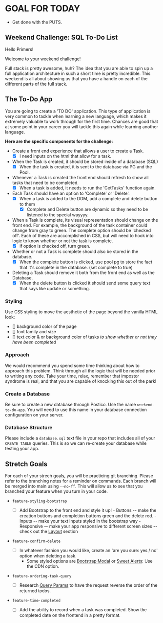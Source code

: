 # GOAL FOR TODAY #
- Get done with the PUTS. 

## Weekend Challenge: SQL To-Do List

Hello Primers! 

Welcome to your weekend challenge!

Full stack is pretty awesome, huh? The idea that you are able to spin up a full application architecture in such a short time is pretty incredible. This weekend is all about showing us that you have a handle on each of the different parts of the full stack. 

## The To-Do App

You are going to create a 'TO DO' application. This type of application is very common to tackle when learning a new language, which makes it extremely valuable to work through for the first time. Chances are good that at some point in your career you will tackle this again while learning another language.

**Here are the specific components for the challenge:**

* Create a front end experience that allows a user to create a Task.
  - [x] I need inputs on the html that allow for a task. 
* When the Task is created, it should be stored inside of a database (SQL)
  - [x] When the task is created, it is sent to the database via PG and the Pool.
* Whenever a Task is created the front end should refresh to show all tasks that need to be completed.
  - [x] When a task is added, it needs to run the 'GetTasks' function again.
* Each Task should have an option to 'Complete' or 'Delete'.
  - [x] When a task is added to the DOM, add a complete and delete button to them
    - [x] Complete and Delete button are dynamic so they need to be listened to the special wayyyy.
* When a Task is complete, its visual representation should change on the front end. For example, the background of the task container could change from gray to green. The complete option should be  'checked off'. Each of these are accomplished in CSS, but will need to hook into logic to know whether or not the task is complete.
  - [x] if option is checked off, turn green. 
* Whether or not a Task is complete should also be stored in the database.
  - [x] When the complete button is clicked, use pool pg to store the fact that it's complete in the database. (set complete to true)
* Deleting a Task should remove it both from the front end as well as the Database.
  - [x] When the delete button is clicked it should send some query text that says like update or something.

### Styling

Use CSS styling to move the aesthetic of the page beyond the vanilla HTML look:
  - [] background color of the page
  - [] font family and size
  - [] text color & or background color of tasks *to show whether or not they have been completed*

### Approach

We would recommend you spend some time thinking about how to approach this problem. Think through all the logic that will be needed prior to writing any code. Take your time, relax, remember that impostor syndrome is real, and that you are capable of knocking this out of the park!

### Create a Database

Be sure to create a new database through Postico. Use the name `weekend-to-do-app`. You will need to use this name in your database connection configuration on your server.

### Database Structure

Please include a `database.sql` text file in your repo that includes all of your `CREATE TABLE` queries. This is so we can re-create your database while testing your app.

## Stretch Goals

For each of your strech goals, you will be practicing git branching. Please refer to the branching notes for a reminder on commands. Each branch will be merged into main using `--no-ff`. This will allow us to see that you branched your feature when you turn in your code.

- `feature-styling-bootstrap` 

    - [ ]  Add Bootstrap to the front end and style it up!
      -  Buttons -- make the creation buttons and completion buttons green and the delete red.
      -  Inputs -- make your text inputs styled in the bootstrap way
      -  Responsive -- make your app responsive to different screen sizes -- check out the [Layout](https://getbootstrap.com/docs/4.1/layout/overview/) section

- `feature-confirm-delete`

    - [ ]  In whatever fashion you would like, create an 'are you sure: yes / no' option when deleting a task.
        - Some styled options are [Bootstrap Modal](https://getbootstrap.com/docs/4.0/components/modal/) or [Sweet Alerts](https://sweetalert.js.org/guides/): Use the CDN option.

- `feature-ordering-task-query` 

    - [ ]  Research [Query Params](https://expressjs.com/en/api.html#req.query) to have the request reverse the order of the returned todos. 
    
- `feature-time-completed` 

    - [ ]  Add the ability to record when a task was completed. Show the completed date on the frontend in a pretty format.
